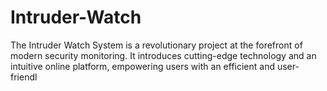 # Intruder-Watch
The Intruder Watch System is a revolutionary project at the forefront of modern security monitoring. It introduces cutting-edge technology and an intuitive online platform, empowering users with an efficient and user-friendl
